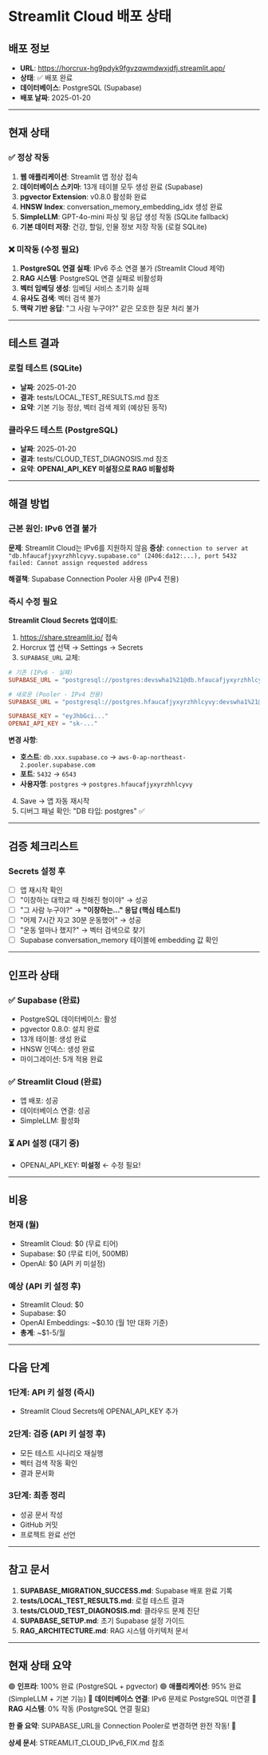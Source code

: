 # Streamlit Cloud 배포 상태

## 배포 정보

- **URL**: https://horcrux-hg9pdyk9fgvzqwmdwxjdfj.streamlit.app/
- **상태**: ✅ 배포 완료
- **데이터베이스**: PostgreSQL (Supabase)
- **배포 날짜**: 2025-01-20

---

## 현재 상태

### ✅ 정상 작동
1. **웹 애플리케이션**: Streamlit 앱 정상 접속
2. **데이터베이스 스키마**: 13개 테이블 모두 생성 완료 (Supabase)
3. **pgvector Extension**: v0.8.0 활성화 완료
4. **HNSW Index**: conversation_memory_embedding_idx 생성 완료
5. **SimpleLLM**: GPT-4o-mini 파싱 및 응답 생성 작동 (SQLite fallback)
6. **기본 데이터 저장**: 건강, 할일, 인물 정보 저장 작동 (로컬 SQLite)

### ❌ 미작동 (수정 필요)
1. **PostgreSQL 연결 실패**: IPv6 주소 연결 불가 (Streamlit Cloud 제약)
2. **RAG 시스템**: PostgreSQL 연결 실패로 비활성화
3. **벡터 임베딩 생성**: 임베딩 서비스 초기화 실패
4. **유사도 검색**: 벡터 검색 불가
5. **맥락 기반 응답**: "그 사람 누구야?" 같은 모호한 질문 처리 불가

---

## 테스트 결과

### 로컬 테스트 (SQLite)
- **날짜**: 2025-01-20
- **결과**: tests/LOCAL_TEST_RESULTS.md 참조
- **요약**: 기본 기능 정상, 벡터 검색 제외 (예상된 동작)

### 클라우드 테스트 (PostgreSQL)
- **날짜**: 2025-01-20
- **결과**: tests/CLOUD_TEST_DIAGNOSIS.md 참조
- **요약**: **OPENAI_API_KEY 미설정으로 RAG 비활성화**

---

## 해결 방법

### 근본 원인: IPv6 연결 불가

**문제**: Streamlit Cloud는 IPv6를 지원하지 않음
**증상**: `connection to server at "db.hfaucafjyxyrzhhlcyvy.supabase.co" (2406:da12:...), port 5432 failed: Cannot assign requested address`

**해결책**: Supabase Connection Pooler 사용 (IPv4 전용)

### 즉시 수정 필요

**Streamlit Cloud Secrets 업데이트**:

1. https://share.streamlit.io/ 접속
2. Horcrux 앱 선택 → Settings → Secrets
3. `SUPABASE_URL` 교체:

```toml
# 기존 (IPv6 - 실패)
SUPABASE_URL = "postgresql://postgres:devswha1%21@db.hfaucafjyxyrzhhlcyvy.supabase.co:5432/postgres"

# 새로운 (Pooler - IPv4 전용)
SUPABASE_URL = "postgresql://postgres.hfaucafjyxyrzhhlcyvy:devswha1%21@aws-0-ap-northeast-2.pooler.supabase.com:6543/postgres"

SUPABASE_KEY = "eyJhbGci..."
OPENAI_API_KEY = "sk-..."
```

**변경 사항**:
- **호스트**: `db.xxx.supabase.co` → `aws-0-ap-northeast-2.pooler.supabase.com`
- **포트**: `5432` → `6543`
- **사용자명**: `postgres` → `postgres.hfaucafjyxyrzhhlcyvy`

4. Save → 앱 자동 재시작
5. 디버그 패널 확인: "DB 타입: postgres" ✅

---

## 검증 체크리스트

### Secrets 설정 후

- [ ] 앱 재시작 확인
- [ ] "이창하는 대학교 때 친해진 형이야" → 성공
- [ ] "그 사람 누구야?" → **"이창하는..." 응답 (핵심 테스트!)**
- [ ] "어제 7시간 자고 30분 운동했어" → 성공
- [ ] "운동 얼마나 했지?" → 벡터 검색으로 찾기
- [ ] Supabase conversation_memory 테이블에 embedding 값 확인

---

## 인프라 상태

### ✅ Supabase (완료)
- PostgreSQL 데이터베이스: 활성
- pgvector 0.8.0: 설치 완료
- 13개 테이블: 생성 완료
- HNSW 인덱스: 생성 완료
- 마이그레이션: 5개 적용 완료

### ✅ Streamlit Cloud (완료)
- 앱 배포: 성공
- 데이터베이스 연결: 성공
- SimpleLLM: 활성화

### ⏳ API 설정 (대기 중)
- OPENAI_API_KEY: **미설정** ← 수정 필요!

---

## 비용

### 현재 (월)
- Streamlit Cloud: $0 (무료 티어)
- Supabase: $0 (무료 티어, 500MB)
- OpenAI: $0 (API 키 미설정)

### 예상 (API 키 설정 후)
- Streamlit Cloud: $0
- Supabase: $0
- OpenAI Embeddings: ~$0.10 (월 1만 대화 기준)
- **총계**: ~$1-5/월

---

## 다음 단계

### 1단계: API 키 설정 (즉시)
- Streamlit Cloud Secrets에 OPENAI_API_KEY 추가

### 2단계: 검증 (API 키 설정 후)
- 모든 테스트 시나리오 재실행
- 벡터 검색 작동 확인
- 결과 문서화

### 3단계: 최종 정리
- 성공 문서 작성
- GitHub 커밋
- 프로젝트 완료 선언

---

## 참고 문서

1. **SUPABASE_MIGRATION_SUCCESS.md**: Supabase 배포 완료 기록
2. **tests/LOCAL_TEST_RESULTS.md**: 로컬 테스트 결과
3. **tests/CLOUD_TEST_DIAGNOSIS.md**: 클라우드 문제 진단
4. **SUPABASE_SETUP.md**: 초기 Supabase 설정 가이드
5. **RAG_ARCHITECTURE.md**: RAG 시스템 아키텍처 문서

---

## 현재 상태 요약

🟢 **인프라**: 100% 완료 (PostgreSQL + pgvector)
🟢 **애플리케이션**: 95% 완료 (SimpleLLM + 기본 기능)
🔴 **데이터베이스 연결**: IPv6 문제로 PostgreSQL 미연결
🔴 **RAG 시스템**: 0% 작동 (PostgreSQL 연결 필요)

**한 줄 요약**: SUPABASE_URL을 Connection Pooler로 변경하면 완전 작동! 🚀

**상세 문서**: STREAMLIT_CLOUD_IPv6_FIX.md 참조
